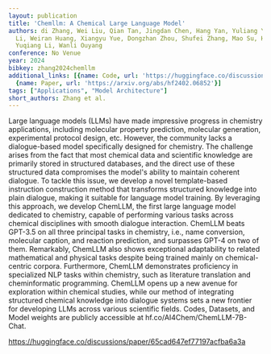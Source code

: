 ```yaml
---
layout: publication
title: 'Chemllm: A Chemical Large Language Model'
authors: di Zhang, Wei Liu, Qian Tan, Jingdan Chen, Hang Yan, Yuliang Yan, Jiatong
  Li, Weiran Huang, Xiangyu Yue, Dongzhan Zhou, Shufei Zhang, Mao Su, Hansen Zhong,
  Yuqiang Li, Wanli Ouyang
conference: No Venue
year: 2024
bibkey: zhang2024chemllm
additional_links: [{name: Code, url: 'https://huggingface.co/discussions/paper/65cad647ef77197acfba6a3a'},
  {name: Paper, url: 'https://arxiv.org/abs/hf2402.06852'}]
tags: ["Applications", "Model Architecture"]
short_authors: Zhang et al.
---
```

Large language models (LLMs) have made impressive progress in chemistry applications, including molecular property prediction, molecular generation, experimental protocol design, etc. However, the community lacks a dialogue-based model specifically designed for chemistry. The challenge arises from the fact that most chemical data and scientific knowledge are primarily stored in structured databases, and the direct use of these structured data compromises the model's ability to maintain coherent dialogue. To tackle this issue, we develop a novel template-based instruction construction method that transforms structured knowledge into plain dialogue, making it suitable for language model training. By leveraging this approach, we develop ChemLLM, the first large language model dedicated to chemistry, capable of performing various tasks across chemical disciplines with smooth dialogue interaction. ChemLLM beats GPT-3.5 on all three principal tasks in chemistry, i.e., name conversion, molecular caption, and reaction prediction, and surpasses GPT-4 on two of them. Remarkably, ChemLLM also shows exceptional adaptability to related mathematical and physical tasks despite being trained mainly on chemical-centric corpora. Furthermore, ChemLLM demonstrates proficiency in specialized NLP tasks within chemistry, such as literature translation and cheminformatic programming. ChemLLM opens up a new avenue for exploration within chemical studies, while our method of integrating structured chemical knowledge into dialogue systems sets a new frontier for developing LLMs across various scientific fields. Codes, Datasets, and Model weights are publicly accessible at hf.co/AI4Chem/ChemLLM-7B-Chat.

https://huggingface.co/discussions/paper/65cad647ef77197acfba6a3a